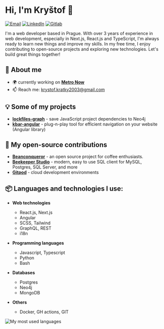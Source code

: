 # Hi, I'm Kryštof :wave:
[![Email](https://img.shields.io/badge/Gmail-D14836?style=for-the-badge&logo=gmail&logoColor=white)](mailto:krystof.kratky2003@gmail.com)
[![LinkedIn](https://img.shields.io/badge/LinkedIn-0077B5?style=for-the-badge&logo=linkedin&logoColor=white)](https://www.linkedin.com/in/krystofkratky/)
[![Gitlab](https://img.shields.io/badge/gitlab-FC6D26?style=for-the-badge&logo=gitlab&logoColor=white)](https://gitlab.com/krystofex)

[comment]: # (Of course this part is generated with Chat GPT)
I'm a web developer based in Prague. With over 3 years of experience in web development, especially in Next.js, React.js and TypeScript, I'm always ready to learn new things and improve my skills. In my free time, I enjoy contributing to open-source projects and exploring new technologies. Let's build great things together!


## 🙋 About me

- 🌍 currently working on **[Metro Now](https://github.com/krystxf/metro-now)**
- 📫 Reach me: [krystof.kratky2003@gmail.com](mailto:krystof.kratky2003@gmail.com)
  
## 💡 Some of my projects 
- **[lockfiles-graph](https://github.com/krystxf/lockfiles-graph)** - save JavaScript project dependencies to Neo4j
- **[kbar-angular](https://github.com/krystxf/kbar-angular)** - plug-n-play tool for efficient navigation on your website (Angular library)
  
## :rocket: My open-source contributions
- **[Beanconqueror](https://github.com/graphefruit/Beanconqueror/pulls?q=is%3Apr+author%3Akrystxf)** - an open source project for coffee enthusiasts.
- **[Beekeeper Studio](https://github.com/beekeeper-studio/beekeeper-studio/pulls?q=is%3Apr+author%3Akrystxf+)** - modern, easy to use SQL client for MySQL, Postgres, SQL Server, and more
- **[Gitpod](https://github.com/gitpod-io/gitpod/pulls?q=is%3Apr+author%3Akrystxf+label%3Aapproved)** - cloud development environments

## 📦 Languages and technologies I use:
- **Web technologies** 
  - React.js, Next.js
  - Angular
  - SCSS, Tailwind
  - GraphQL, REST
  - i18n 

- **Programming languages**
  - Javascript, Typescript
  - Python 
  - Bash

- **Databases**
  - Postgres
  - Neo4j
  - MongoDB
  
- **Others**
  - Docker, GH actions, GIT

<img align="left" src="https://github-readme-stats.vercel.app/api/top-langs/?username=krystxf&layout=compact" alt="My most used languages"/>
